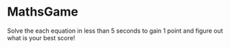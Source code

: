 # MathsGame
Solve the each equation in less than 5 seconds to gain 1 point and figure out what is your best score!
